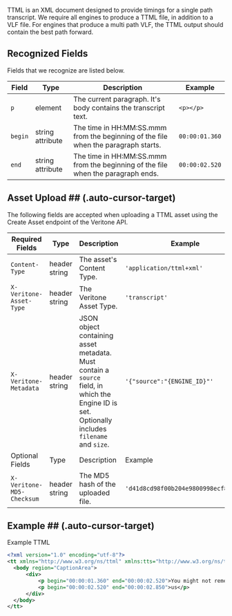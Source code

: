 

TTML is an XML document designed to provide timings for a single path transcript. We require all engines to produce a TTML file, in addition to a VLF file. For engines that produce a multi path VLF, the TTML output should contain the best path forward.

## Recognized Fields ##

Fields that we recognize are listed below.

|Field|Type|Description|Example|
|--------|--------|--------|--------|
|```p```|element|The current paragraph. It's body contains the transcript text.|```<p></p>```|
|```begin```|string attribute|The time in HH:MM:SS.mmm from the beginning of the file when the paragraph starts.|```00:00:01.360```|
|```end```|string attribute|The time in HH:MM:SS.mmm from the beginning of the file when the paragraph ends.|```00:00:02.520```|

## Asset Upload ## (.auto-cursor-target)

The following fields are accepted when uploading a TTML asset using the Create Asset endpoint of the Veritone API.

|Required Fields|Type|Description|Example|
|--------|--------|--------|--------|
|```Content-Type```|header string|The asset's Content Type.|```'application/ttml+xml'```|
|```X-Veritone-Asset-Type```|header string|The Veritone Asset Type.|```'transcript'```|
|```X-Veritone-Metadata```|header string|JSON object containing asset metadata. Must contain a `source` field, in which the Engine ID is set. Optionally includes `filename` and `size`.|```'{"source":"{ENGINE_ID}"'```|
|Optional Fields|Type|Description|Example|
|```X-Veritone-MD5-Checksum```|header string|The MD5 hash of the uploaded file.|```'d41d8cd98f00b204e9800998ecf8427e'```|

## Example ## (.auto-cursor-target)
Example TTML

```xml
<?xml version="1.0" encoding="utf-8"?>
<tt xmlns="http://www.w3.org/ns/ttml" xmlns:tts="http://www.w3.org/ns/ttml#styling" xmlns:ttm="http://www.w3.org/ns/ttml#metadata" xml:lang="en-us">
  <body region="CaptionArea">
      <div>
          <p begin="00:00:01.360" end="00:00:02.520">You might not remember</p>
          <p begin="00:00:02.520" end="00:00:02.850">us</p>
      </div>
  </body>
</tt>
```
